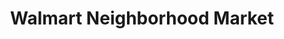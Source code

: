 ---
title: "Walmart Neighborhood Market"
url: /mandeville/walmart-neighborhood-market/
shop: Supermarkt
---